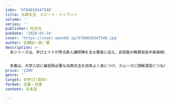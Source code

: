 ```yaml
---
isbn: '9784010347348'
title: 古典文法　スピード・インプット
volume: ''
series: ''
publisher: 旺文社
pubdate: '2020-03-24'
cover: 'https://cover.openbd.jp/9784010347348.jpg'
author: 佐藤総一郎／著
description: >-
  本シリーズは、学びエイドが誇る鉄人講師陣を主な著者に迎え、武田塾の教務部長中森泰樹氏監修のもと、武田塾が目指す逆転合格のためにそれぞれの科目の「正しい学習法」を追求した学習参考書シリーズです。


  本書は、大学入試に最低限必要な古典文法を効率よく身につけ、スムーズに読解演習につなげることを目的としています。この１冊で主要文法事項の「理解」「演習」「暗記」を行うことができます。また、付属動画として、活用などの覚え方や、入試問題の解き方の実況解説をご視聴頂けます。
price: '1200'
genre: ''
target: 学参II(高校)
format: 全集・双書
content: 日本語

---
```

